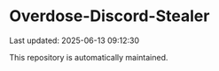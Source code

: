 # Overdose-Discord-Stealer

Last updated: 2025-06-13 09:12:30

This repository is automatically maintained.
